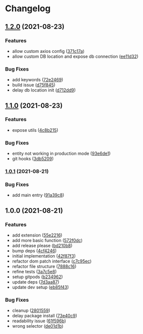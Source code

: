 # Changelog

## [1.2.0](https://www.github.com/gengjiawen/crawler-toolbox/compare/v1.1.0...v1.2.0) (2021-08-23)


### Features

* allow custom axios config ([371c17a](https://www.github.com/gengjiawen/crawler-toolbox/commit/371c17a9382c30328c2b121d5fa5a1fbeab92ea8))
* allow custom DB location and expose db connection ([ee11d32](https://www.github.com/gengjiawen/crawler-toolbox/commit/ee11d3287ba2fcfbc143d0e55d2ee7e467274152))


### Bug Fixes

* add keywords ([72e2469](https://www.github.com/gengjiawen/crawler-toolbox/commit/72e246901f8d2a95963b354be5fc4befeb221ed1))
* build issue ([d75f845](https://www.github.com/gengjiawen/crawler-toolbox/commit/d75f8453b945c0137e33248cc3676b65e1b84a0c))
* delay db location init ([d712dd9](https://www.github.com/gengjiawen/crawler-toolbox/commit/d712dd98415e9e57cffa5c3014705e7945c2d635))

## [1.1.0](https://www.github.com/gengjiawen/crawler-toolbox/compare/v1.0.1...v1.1.0) (2021-08-23)


### Features

* expose utils ([4c8b215](https://www.github.com/gengjiawen/crawler-toolbox/commit/4c8b2152454f114ad5985e867515b9446c857892))


### Bug Fixes

* entity not working in production mode ([93e6de1](https://www.github.com/gengjiawen/crawler-toolbox/commit/93e6de153a0ca18f5ea988941bee836d5b983ef0))
* git hooks ([3db5209](https://www.github.com/gengjiawen/crawler-toolbox/commit/3db5209b9c5d63270dfc723d25990e49d5277812))

### [1.0.1](https://www.github.com/gengjiawen/crawler-toolbox/compare/v1.0.0...v1.0.1) (2021-08-21)


### Bug Fixes

* add main entry ([91a39c8](https://www.github.com/gengjiawen/crawler-toolbox/commit/91a39c8dfa1ab6f0d385f6700e5ebdbb2582c8a9))

## 1.0.0 (2021-08-21)


### Features

* add extension ([55e2216](https://www.github.com/gengjiawen/crawler-toolbox/commit/55e2216331c7b3149b9fb5c3901289394d943349))
* add more basic function ([572f0dc](https://www.github.com/gengjiawen/crawler-toolbox/commit/572f0dc77f115c907533b8cd9c7647b9bcd150c7))
* add release please ([bd210b8](https://www.github.com/gengjiawen/crawler-toolbox/commit/bd210b8643a1a366e0822e03fa6fda0392818dad))
* bump deps ([4cf4246](https://www.github.com/gengjiawen/crawler-toolbox/commit/4cf4246541f782bb9b4ed56a512d84d8a3f61969))
* initial implementation ([42f87f3](https://www.github.com/gengjiawen/crawler-toolbox/commit/42f87f3c6b7e9c1b27d392e2f463de0fc7b91ff8))
* refactor dom patch interface ([c7c95ec](https://www.github.com/gengjiawen/crawler-toolbox/commit/c7c95ece121959c22873869f9421e6c390ab6208))
* refactor file structure ([7888c16](https://www.github.com/gengjiawen/crawler-toolbox/commit/7888c163182d1160b08fdf204931b4392b1bbbc1))
* refine tests ([3a7c5e8](https://www.github.com/gengjiawen/crawler-toolbox/commit/3a7c5e88f963da0dd06c7046d462ce43bd8d4053))
* setup gitpods ([b234962](https://www.github.com/gengjiawen/crawler-toolbox/commit/b2349629d0efd61a59ff3de97830fe292a740903))
* update deps ([7d3aa87](https://www.github.com/gengjiawen/crawler-toolbox/commit/7d3aa87d998152b1adf59d1549c4ae1db57f4117))
* update dev setup ([eb85f43](https://www.github.com/gengjiawen/crawler-toolbox/commit/eb85f43d03212ff8ab9c0960380f33161978b648))


### Bug Fixes

* cleanup ([2801559](https://www.github.com/gengjiawen/crawler-toolbox/commit/2801559def9612e987645096e59cd7acda139595))
* delay package install ([73e40c9](https://www.github.com/gengjiawen/crawler-toolbox/commit/73e40c9d6cc6283236ec2e0540b873fc2e82d2f3))
* readability issue ([61f596b](https://www.github.com/gengjiawen/crawler-toolbox/commit/61f596b4faad08c91dd2f634952134ea048f18ed))
* wrong selector ([de01d1b](https://www.github.com/gengjiawen/crawler-toolbox/commit/de01d1b3038f0ddfff3bde1c58758e25708a6ea3))
